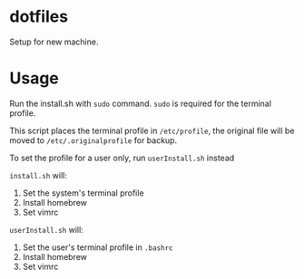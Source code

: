 # dotfiles

Setup for new machine.

# Usage
Run the install.sh with `sudo` command. `sudo` is required for the terminal profile.

This script places the terminal profile in `/etc/profile`, the original file will be moved to `/etc/.originalprofile` for backup.

To set the profile for a user only, run `userInstall.sh` instead

`install.sh` will:
1. Set the system's terminal profile
2. Install homebrew
3. Set vimrc

`userInstall.sh` will:
1. Set the user's terminal profile in `.bashrc`
2. Install homebrew
3. Set vimrc
